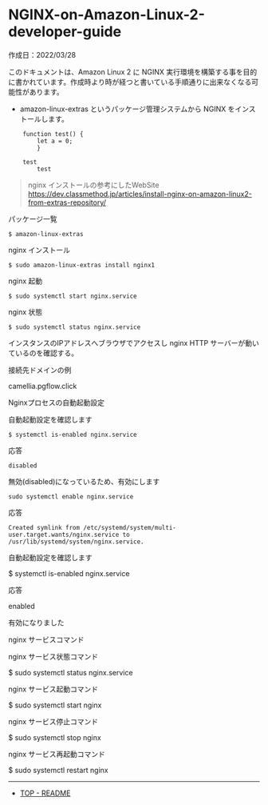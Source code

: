 # NGINX-on-Amazon-Linux-2-developer-guide<a name="NGINX-on-Amazon-Linux-2-developer-guide"></a>

作成日：2022/03/28<br>

このドキュメントは、Amazon Linux 2 に NGINX 実行環境を構築する事を目的に書かれています。作成時より時が経つと書いている手順通りに出来なくなる可能性があります。

* amazon-linux-extras というパッケージ管理システムから NGINX をインストールします。



```
    function test() {
        let a = 0;
        }

    test
        test
```


>nginx インストールの参考にしたWebSite<br>
https://dev.classmethod.jp/articles/install-nginx-on-amazon-linux2-from-extras-repository/


パッケージ一覧

``` $ amazon-linux-extras ```

nginx インストール

``` $ sudo amazon-linux-extras install nginx1 ``` 


nginx 起動

``` $ sudo systemctl start nginx.service ```


nginx 状態

``` $ sudo systemctl status nginx.service ```


インスタンスのIPアドレスへブラウザでアクセスし nginx HTTP サーバーが動いているのを確認する。

接続先ドメインの例

camellia.pgflow.click

Nginxプロセスの自動起動設定

自動起動設定を確認します

``` $ systemctl is-enabled nginx.service ```

応答

``` disabled ```

無効(disabled)になっているため、有効にします

```
sudo systemctl enable nginx.service
```

応答

```
Created symlink from /etc/systemd/system/multi-user.target.wants/nginx.service to /usr/lib/systemd/system/nginx.service. 
```

自動起動設定を確認します

$ systemctl is-enabled nginx.service

応答

enabled

有効になりました


nginx サービスコマンド

nginx サービス状態コマンド

$ sudo systemctl status nginx.service

nginx サービス起動コマンド

$ sudo systemctl start nginx

nginx サービス停止コマンド

$ sudo systemctl stop nginx

nginx サービス再起動コマンド

$ sudo systemctl restart nginx

***
+ [TOP - README](README.md)